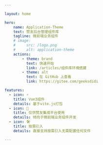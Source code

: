 ```yaml
---

layout: home

hero: 
    name: Application-Theme
    text: 赞友后台管理组件库
    tagline: 微前端业务组件
    # image:
    #     src: /logo.png
    #     alt: application-theme
    actions:
        - theme: brand
          text: 快速开始
          link: /articles/组件库环境搭建
        - theme: alt
          text: 在 GitHub 上查看
          link: https://gitee.com/geeksdidi

features:
  - icon: ⚡️ 
    title: Vue3组件
    details: 基于vite.js打包
  - icon: 🔔
    title: 仅供赞友集成平台使用
    details: 倾向于微前端业务组件开发
  - icon: 🛠️
    title: 按需引入
    details: 直接支持按需引入无需配置任何文件

---
```

